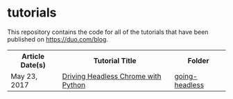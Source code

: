 # tutorials

This repository contains the code for all of the tutorials that have been published on https://duo.com/blog.

<table>
  <tr>
    <th align="center">Article Date(s)</th>
    <th align="center">Tutorial Title</th>
    <th align="center">Folder</th>
  <tr>
  <tr>
    <td>May 23, 2017</td>
    <td><a href='https://duo.com/blog/driving-headless-chrome-with-python'>Driving Headless Chrome with Python</a> </td>
    <td><a href='https://github.com/duo-labs/tutorials/tree/master/going_headless'>going-headless</a></td>
  </tr>
</table>
